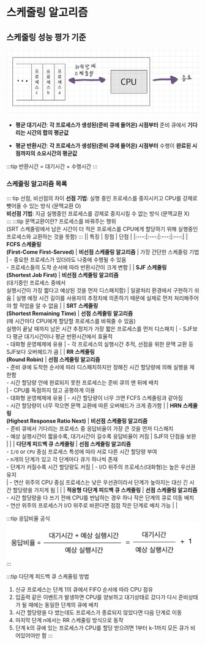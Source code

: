 # 스케줄링 알고리즘

## 스케줄링 성능 평가 기준
![스케줄링 성능 평가 기준](/images/TIL/CS-OS/3장/스케줄링성능평가기준.jpg)

- **평균 대기시간**: **각 프로세스가 생성된(준비 큐에 들어온) 시점부터** 준비 큐에서 **기다리는 시간의 합의 평균값**

- **평균 반환시간**: **각 프로세스가 생성된(준비 큐에 들어온) 시점부터** 수행이 **완료된 시점까지의 소요시간의 평균값**

:::tip
반환시간 = 대기시간 + 수행시간
:::

### 스케줄링 알고리즘 목록

::: tip 선점, 비선점의 차이
**선점 기법**: 실행 중인 프로세스를 중지시키고 CPU를 강제로 뺏어올 수 있는 방식 (문맥교환 O)  
**비선점 기법**: 지금 실행중인 프로세스를 강제로 중지시킬 수 없는 방식 (문맥교환 X)  
:::
:::tip 문맥교환이란?
프로세스를 바꿔주는 행위<br>
(SRT 스케줄링에서 남은 시간이 더 적은 프로세스를 CPU에게 할당하기 위해 실행중인 프로세스와 교환하는 것을 뜻함)
:::
|| 특징 | 장점 | 단점 |
|:---:|:---:|:---:|:---:|
| **FCFS 스케줄링**<br>**(First-Come First-Served)** | **비선점 스케줄링 알고리즘** | 가장 간단한 스케줄링 기법 | - 중요한 프로세스가 있더라도 나중에 수행될 수 있음<br>- 프로세스들의 도착 순서에 따라 반환시간이 크게 변함 |
| **SJF 스케줄링**<br>**(Shortest Job First)** | **비선점 스케줄링 알고리즘**<br>(대기중인 프로세스 중에서<br>실행시간이 가장 짧다고 예상된 것을 먼저 디스패치함) | 일괄처리 환경에서 구현하기 쉬움 | 실행 예정 시간 길이를 사용자의 추정치에 의존하기 때문에 실제로 먼저 처리해주어야 할 작업을 알 수 없음 |
| **SRT 스케줄링**<br>**(Shortest Remaining Time)** | **선점 스케줄링 알고리즘**<br>(매 시간마다 CPU에게 할당할 프로세스를 바꿔줄 수 있음)<br>실행이 끝날 때까지 남은 시간 추정치가 가장 짧은 프로세스를 먼저 디스패치 | - SJF보다 평균 대기시간이나 평균 반환시간에서 효율적<br>- 대화형 운영체제에 유용 | - 각 프로세스의 실행시간 추적, 선점을 위한 문맥 교환 등 SJF보다 오버헤드가 큼 |
| **RR 스케줄링**<br>**(Round Robin)** | **선점 스케줄링 알고리즘**<br>- 준비 큐에 도착한 순서에 따라 디스패치하지만 정해진 시간 할당량에 의해 실행을 제한함<br>- 시간 할당량 안에 완료되지 못한 프로세스는 준비 큐의 맨 뒤에 배치<br> | - CPU를 독점하지 않고 공평하게 이용<br>- 대화형 운영체제에 유용 | - 시간 할당량이 너무 크면 FCFS 스케줄링과 같아짐<br>- 시간 할당량이 너무 작으면 문맥 교환에 따른 오버헤드가 크게 증가함 |
| **HRN 스케줄링**<br>**(Highest Response Ratio Next)** | **비선점 스케줄링 알고리즘**<br>- 준비 큐에서 기다리는 프로세스 중 응답비율이 가장 큰 것을 먼저 디스패치<br>- 예상 실행시간이 짧을수록, 대기시간이 길수록 응답비율이 커짐 | SJF의 단점을 보완 | |
| **다단계 피드백 큐 스케줄링** | **선점 스케줄링 알고리즘**<br>- `I/O` or `CPU` 중심 프로세스 특성에 따라 서로 다른 시간 할당량 부여<br>- n개의 단계가 있고 각 단계마다 큐가 하나씩 존재<br>- 단계가 커질수록 시간 할당량도 커짐 | - I/O 위주의 프로세스(대화형)는 높은 우선권 유지<br> | - 연산 위주의 CPU 중심 프로세스는 낮은 우선권이라서 단계가 높아지는 대신 긴 시간 할당량을 가지게 됨 |  |
| **적응형 다단계 피드백 큐 스케줄링** | **선점 스케줄링 알고리즘**<br>- 시간 할당량을 다 쓰기 전에 CPU를 반납하는 경우 하나 작은 단계의 큐로 이동 배치<br>- 연산 위주의 프로세스가 I/O 위주로 바뀐다면 점점 작은 단계로 배치 가능 | |

:::tip 응답비율 공식
![응답비율](/images/TIL/CS-OS/3장/응답비율.jpg)
:::

:::tip 다단계 피드백 큐 스케줄링 방법
1. 신규 프로세스는 단계 1의 큐에서 FIFO 순서에 따라 CPU 점유
2. 입출력 같은 이벤트가 발생하면 CPU를 양보하고 대기상태로 갔다가 다시 준비상태가 될 때에는 동일한 단계의 큐에 배치
3. 시간 할당량을 다 썼는데도 프로세스가 종료되지 않았다면 다음 단계로 이동
4. 마지막 단계 n에서는 RR 스케줄링 방식으로 동작
5. 단계 k의 큐에 있는 프로세스가 CPU를 할당 받으려면 1부터 k-1까지 모든 큐가 비어있어야만 함
:::